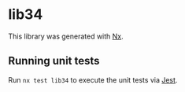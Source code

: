 # lib34

This library was generated with [Nx](https://nx.dev).

## Running unit tests

Run `nx test lib34` to execute the unit tests via [Jest](https://jestjs.io).
